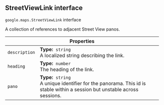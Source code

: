 <h2 id="StreetViewLink"> StreetViewLink interface </h2><p>
<code><span itemprop="path">google.maps</span>.<span itemprop="name">StreetViewLink</span></code>
interface
</p><p>A collection of references to adjacent Street View panos.</p><div class="devsite-table-wrapper"><table class="properties responsive" summary="interface StreetViewLink - Properties">
<thead>
<tr><th colspan="2">Properties</th>
</tr></thead>
<tbody>
<tr id="StreetViewLink.description">
<td><code><span>description</span></code></td>
<td><div><strong>Type:</strong>&nbsp; <code>string</code></div>
<div class="desc">A localized string describing the link.</div></td>
</tr>
<tr id="StreetViewLink.heading">
<td><code><span>heading</span></code></td>
<td><div><strong>Type:</strong>&nbsp; <code>number</code></div>
<div class="desc">The heading of the link.</div></td>
</tr>
<tr id="StreetViewLink.pano">
<td><code><span>pano</span></code></td>
<td><div><strong>Type:</strong>&nbsp; <code>string</code></div>
<div class="desc">A unique identifier for the panorama. This id is stable within a session but unstable across sessions.</div></td>
</tr>
</tbody>
</table></div>